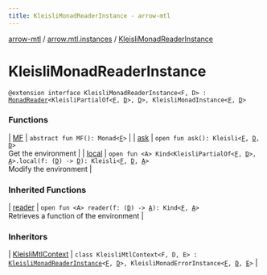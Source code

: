 ```yaml
---
title: KleisliMonadReaderInstance - arrow-mtl
---
```


[arrow-mtl](../../index.html) / [arrow.mtl.instances](../index.html) / [KleisliMonadReaderInstance](./index.html)

# KleisliMonadReaderInstance

`@extension interface KleisliMonadReaderInstance<F, D> : `[`MonadReader`](../../arrow.mtl.typeclasses/-monad-reader/index.html)`<KleisliPartialOf<`[`F`](index.html#F)`, `[`D`](index.html#D)`>, `[`D`](index.html#D)`>, KleisliMonadInstance<`[`F`](index.html#F)`, `[`D`](index.html#D)`>`

### Functions

| [MF](-m-f.html) | `abstract fun MF(): Monad<`[`F`](index.html#F)`>` |
| [ask](ask.html) | `open fun ask(): Kleisli<`[`F`](index.html#F)`, `[`D`](index.html#D)`, `[`D`](index.html#D)`>`<br>Get the environment |
| [local](local.html) | `open fun <A> Kind<KleisliPartialOf<`[`F`](index.html#F)`, `[`D`](index.html#D)`>, `[`A`](local.html#A)`>.local(f: (`[`D`](index.html#D)`) -> `[`D`](index.html#D)`): Kleisli<`[`F`](index.html#F)`, `[`D`](index.html#D)`, `[`A`](local.html#A)`>`<br>Modify the environment |

### Inherited Functions

| [reader](../../arrow.mtl.typeclasses/-monad-reader/reader.html) | `open fun <A> reader(f: (`[`D`](../../arrow.mtl.typeclasses/-monad-reader/index.html#D)`) -> `[`A`](../../arrow.mtl.typeclasses/-monad-reader/reader.html#A)`): Kind<`[`F`](../../arrow.mtl.typeclasses/-monad-reader/index.html#F)`, `[`A`](../../arrow.mtl.typeclasses/-monad-reader/reader.html#A)`>`<br>Retrieves a function of the environment |

### Inheritors

| [KleisliMtlContext](../-kleisli-mtl-context/index.html) | `class KleisliMtlContext<F, D, E> : `[`KleisliMonadReaderInstance`](./index.html)`<`[`F`](../-kleisli-mtl-context/index.html#F)`, `[`D`](../-kleisli-mtl-context/index.html#D)`>, KleisliMonadErrorInstance<`[`F`](../-kleisli-mtl-context/index.html#F)`, `[`D`](../-kleisli-mtl-context/index.html#D)`, `[`E`](../-kleisli-mtl-context/index.html#E)`>` |

